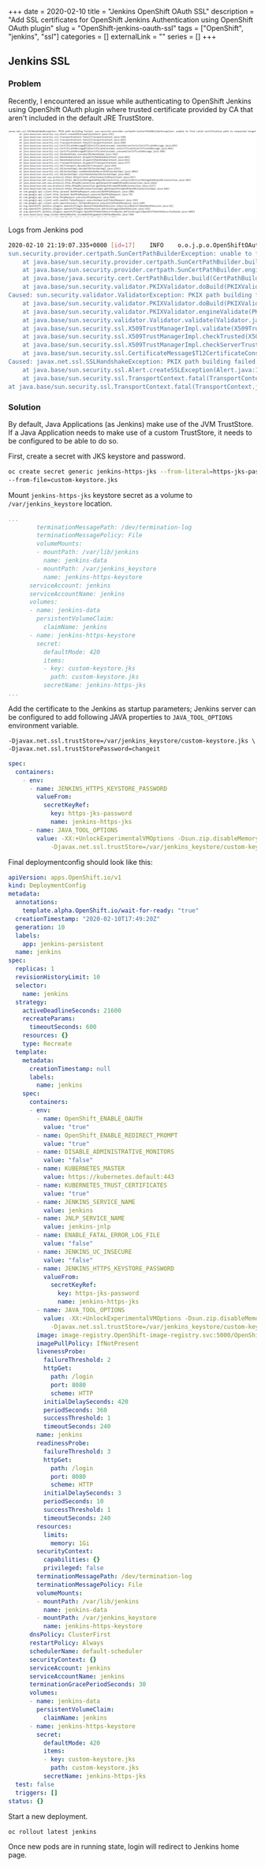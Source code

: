 +++ 
date = 2020-02-10
title = "Jenkins OpenShift OAuth SSL"
description = "Add SSL certificates for OpenShift Jenkins Authentication using OpenShift OAuth plugin"
slug = "OpenShift-jenkins-oauth-ssl" 
tags = ["OpenShift", "jenkins", "ssl"]
categories = []
externalLink = ""
series = []
+++

## Jenkins SSL

### Problem

Recently, I encountered an issue while authenticating to OpenShift Jenkins using OpenShift OAuth plugin where trusted certificate provided by CA that aren't included in the default JRE TrustStore.

![Jenkins Error](login-error.png)

Logs from Jenkins pod

```bash
2020-02-10 21:19:07.335+0000 [id=17]	INFO	o.o.j.p.o.OpenShiftOAuth2SecurityRealm#transportToUse: OpenShift OAuth got an SSL error when accessing the issuer's token endpoint when using the SA certificate2020-02-10 21:19:07.348+0000 [id=17]	INFO	o.o.j.p.o.OpenShiftOAuth2SecurityRealm#transportToUse: OpenShift OAuth provider token endpoint failed unexpectedly using the JVMs default keystore
sun.security.provider.certpath.SunCertPathBuilderException: unable to find valid certification path to requested target
	at java.base/sun.security.provider.certpath.SunCertPathBuilder.build(SunCertPathBuilder.java:141)
	at java.base/sun.security.provider.certpath.SunCertPathBuilder.engineBuild(SunCertPathBuilder.java:126)
	at java.base/java.security.cert.CertPathBuilder.build(CertPathBuilder.java:297)
	at java.base/sun.security.validator.PKIXValidator.doBuild(PKIXValidator.java:434)
Caused: sun.security.validator.ValidatorException: PKIX path building failed
	at java.base/sun.security.validator.PKIXValidator.doBuild(PKIXValidator.java:439)
	at java.base/sun.security.validator.PKIXValidator.engineValidate(PKIXValidator.java:306)
	at java.base/sun.security.validator.Validator.validate(Validator.java:264)
	at java.base/sun.security.ssl.X509TrustManagerImpl.validate(X509TrustManagerImpl.java:313)
	at java.base/sun.security.ssl.X509TrustManagerImpl.checkTrusted(X509TrustManagerImpl.java:222)
	at java.base/sun.security.ssl.X509TrustManagerImpl.checkServerTrusted(X509TrustManagerImpl.java:129)
	at java.base/sun.security.ssl.CertificateMessage$T12CertificateConsumer.checkServerCerts(CertificateMessage.java:629)
Caused: javax.net.ssl.SSLHandshakeException: PKIX path building failed: sun.security.provider.certpath.SunCertPathBuilderException: unable to find valid certification path to requested target
	at java.base/sun.security.ssl.Alert.createSSLException(Alert.java:131)
	at java.base/sun.security.ssl.TransportContext.fatal(TransportContext.java:320)
at java.base/sun.security.ssl.TransportContext.fatal(TransportContext.java:263)
```

### Solution

By default, Java Applications (as Jenkins) make use of the JVM TrustStore. If a Java Application needs to make use of a custom TrustStore, it needs to be configured to be able to do so.

First, create a secret with JKS keystore and password.

```bash
oc create secret generic jenkins-https-jks --from-literal=https-jks-password=changeit \
--from-file=custom-keystore.jks
```

Mount `jenkins-https-jks` keystore secret as a volume to `/var/jenkins_keystore` location.

```yaml
...
        terminationMessagePath: /dev/termination-log
        terminationMessagePolicy: File
        volumeMounts:
        - mountPath: /var/lib/jenkins
          name: jenkins-data
        - mountPath: /var/jenkins_keystore
          name: jenkins-https-keystore
      serviceAccount: jenkins
      serviceAccountName: jenkins
      volumes:
      - name: jenkins-data
        persistentVolumeClaim:
          claimName: jenkins
      - name: jenkins-https-keystore
        secret:
          defaultMode: 420
          items:
          - key: custom-keystore.jks
            path: custom-keystore.jks
          secretName: jenkins-https-jks
...
```

Add the certificate to the Jenkins as startup parameters; Jenkins server can be configured to add following JAVA properties to `JAVA_TOOL_OPTIONS` environment variable.

```text
-Djavax.net.ssl.trustStore=/var/jenkins_keystore/custom-keystore.jks \
-Djavax.net.ssl.trustStorePassword=changeit
```

```yaml
spec:
  containers:
    - env:
      - name: JENKINS_HTTPS_KEYSTORE_PASSWORD
        valueFrom:
          secretKeyRef:
            key: https-jks-password
            name: jenkins-https-jks
      - name: JAVA_TOOL_OPTIONS
        value: -XX:+UnlockExperimentalVMOptions -Dsun.zip.disableMemoryMapping=true
            -Djavax.net.ssl.trustStore=/var/jenkins_keystore/custom-keystore.jks -Djavax.net.ssl.trustStorePassword=$(JENKINS_HTTPS_KEYSTORE_PASSWORD)
```

Final deploymentconfig should look like this:

```yaml
apiVersion: apps.OpenShift.io/v1
kind: DeploymentConfig
metadata:
  annotations:
    template.alpha.OpenShift.io/wait-for-ready: "true"
  creationTimestamp: "2020-02-10T17:49:20Z"
  generation: 10
  labels:
    app: jenkins-persistent
  name: jenkins
spec:
  replicas: 1
  revisionHistoryLimit: 10
  selector:
    name: jenkins
  strategy:
    activeDeadlineSeconds: 21600
    recreateParams:
      timeoutSeconds: 600
    resources: {}
    type: Recreate
  template:
    metadata:
      creationTimestamp: null
      labels:
        name: jenkins
    spec:
      containers:
      - env:
        - name: OpenShift_ENABLE_OAUTH
          value: "true"
        - name: OpenShift_ENABLE_REDIRECT_PROMPT
          value: "true"
        - name: DISABLE_ADMINISTRATIVE_MONITORS
          value: "false"
        - name: KUBERNETES_MASTER
          value: https://kubernetes.default:443
        - name: KUBERNETES_TRUST_CERTIFICATES
          value: "true"
        - name: JENKINS_SERVICE_NAME
          value: jenkins
        - name: JNLP_SERVICE_NAME
          value: jenkins-jnlp
        - name: ENABLE_FATAL_ERROR_LOG_FILE
          value: "false"
        - name: JENKINS_UC_INSECURE
          value: "false"
        - name: JENKINS_HTTPS_KEYSTORE_PASSWORD
          valueFrom:
            secretKeyRef:
              key: https-jks-password
              name: jenkins-https-jks
        - name: JAVA_TOOL_OPTIONS
          value: -XX:+UnlockExperimentalVMOptions -Dsun.zip.disableMemoryMapping=true
            -Djavax.net.ssl.trustStore=/var/jenkins_keystore/custom-keystore.jks -Djavax.net.ssl.trustStorePassword=$(JENKINS_HTTPS_KEYSTORE_PASSWORD)
        image: image-registry.OpenShift-image-registry.svc:5000/OpenShift/jenkins@sha256:dd5f1c5d14a8a72aa4ca51224c26a661c2e4f19ea3e5f9b7d8343f4952de5f0d
        imagePullPolicy: IfNotPresent
        livenessProbe:
          failureThreshold: 2
          httpGet:
            path: /login
            port: 8080
            scheme: HTTP
          initialDelaySeconds: 420
          periodSeconds: 360
          successThreshold: 1
          timeoutSeconds: 240
        name: jenkins
        readinessProbe:
          failureThreshold: 3
          httpGet:
            path: /login
            port: 8080
            scheme: HTTP
          initialDelaySeconds: 3
          periodSeconds: 10
          successThreshold: 1
          timeoutSeconds: 240
        resources:
          limits:
            memory: 1Gi
        securityContext:
          capabilities: {}
          privileged: false
        terminationMessagePath: /dev/termination-log
        terminationMessagePolicy: File
        volumeMounts:
        - mountPath: /var/lib/jenkins
          name: jenkins-data
        - mountPath: /var/jenkins_keystore
          name: jenkins-https-keystore
      dnsPolicy: ClusterFirst
      restartPolicy: Always
      schedulerName: default-scheduler
      securityContext: {}
      serviceAccount: jenkins
      serviceAccountName: jenkins
      terminationGracePeriodSeconds: 30
      volumes:
      - name: jenkins-data
        persistentVolumeClaim:
          claimName: jenkins
      - name: jenkins-https-keystore
        secret:
          defaultMode: 420
          items:
          - key: custom-keystore.jks
            path: custom-keystore.jks
          secretName: jenkins-https-jks
  test: false
  triggers: []
status: {}
```

Start a new deployment.

```bash
oc rollout latest jenkins
```

Once new pods are in running state, login will redirect to Jenkins home page.
